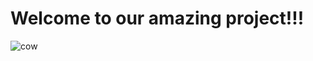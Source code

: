 # Welcome to our amazing project!!!


![cow]("https://www.theanimalprintshop.com/images/P/Cow%20Animal%20Art_www.theanimalprintshop.com-01-01.jpg")

